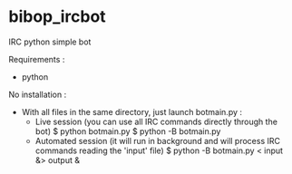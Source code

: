 # bibop_ircbot
IRC python simple bot 

Requirements : 
- python

No installation : 
- With all files in the same directory, just launch botmain.py :
  - Live session (you can use all IRC commands directly through the bot)
      $ python botmain.py
      $ python -B botmain.py
  - Automated session (it will run in background and will process IRC commands reading the 'input' file)
      $ python -B botmain.py < input &> output &
